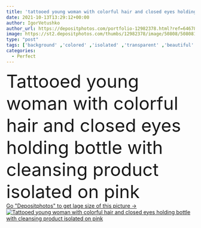 ```yaml
---
title: 'tattooed young woman with colorful hair and closed eyes holding bottle with cleansing product isolated on pink '
date: 2021-10-13T13:29:12+00:00
author: IgorVetushko
author_url: https://depositphotos.com/portfolio-12982378.html?ref=64678756
image: https://st2.depositphotos.com/thumbs/12982378/image/50808/508081392/api_thumb_450.jpg?forcejpeg=true
type: "post"
tags: ['background' ,'colored' ,'isolated' ,'transparent' ,'beautiful' ,'beauty' ,'liquid' ,'caucasian' ,'natural' ,'container' ,'face' ,'care' ,'skin' ,'pink' ,'pretty' ,'product' ,'hold' ,'woman' ,'cosmetic' ,'makeup' ,'mascara' ,'skincare' ,'body' ,'bottle' ,'clean' ,'purity' ,'treatment' ,'hairstyle' ,'perfect' ,'attractive' ,'toner' ,'visage' ,'moisturizing' ,'tattooed' ,'cleansing' ,'hipster' ,'copy space' ,'one person' ,'closed eyes' ,'Studio Shot' ,'young adult' ,'dyed hair' ,'bare shoulders' ,'lip balm' ,'colorful hair' ,'generation z' ,'Gen Z' ]
categories: 
  - Perfect
---
```

<div aling="center">
            <font size="60"> Tattooed young woman with colorful hair and closed eyes holding bottle with cleansing product isolated on pink</font>   
</div>
<div>
    <a href='https://st2.depositphotos.com/thumbs/12982378/image/50808/508081392/api_thumb_450.jpg?forcejpeg=true?ref=64678756' target=_blank > Go "Depositphotos" to get lage size of this picture ->
        <img href='https://st2.depositphotos.com/thumbs/12982378/image/50808/508081392/api_thumb_450.jpg?forcejpeg=true?ref=64678756' src='https://st2.depositphotos.com/12982378/50808/i/950/depositphotos_508081392-stock-photo-tattooed-young-woman-colorful-hair.jpg?forcejpeg=true' alt='Tattooed young woman with colorful hair and closed eyes holding bottle with cleansing product isolated on pink' >
    </a>
</div>
